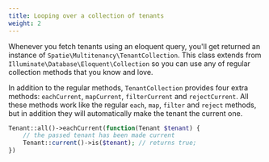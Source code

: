 ```yaml
---
title: Looping over a collection of tenants
weight: 2
---
```


Whenever you fetch tenants using an eloquent query, you'll get returned an instance of `Spatie\Multitenancy\TenantCollection`. This class extends from `Illuminate\Database\Eloquent\Collection` so you can use any of regular collection methods that you know and love.

In addition to the regular methods, `TenantCollection` provides four extra methods: `eachCurrent`, `mapCurrent`, `filterCurrent` and `rejectCurrent`. All these methods work like the regular `each`, `map`, `filter` and `reject` methods, but in addition they will automatically make the tenant the current one.

```php
Tenant::all()->eachCurrent(function(Tenant $tenant) {
    // the passed tenant has been made current
    Tenant::current()->is($tenant); // returns true;
})
```
